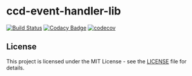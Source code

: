 # ccd-event-handler-lib

[![Build Status](https://travis-ci.org/hmcts/bulk-scan-ccd-event-handler-lib.svg?branch=master)](https://travis-ci.org/hmcts/bulk-scan-ccd-event-handler-lib)
[![Codacy Badge](https://api.codacy.com/project/badge/Grade/cad0f711743749ba9f288d1d8b911a75)](https://www.codacy.com/app/HMCTS/ccd-event-handler-lib)
[![codecov](https://codecov.io/gh/hmcts/ccd-event-handler-lib/branch/master/graph/badge.svg)](https://codecov.io/gh/hmcts/ccd-event-handler-lib)

## License
This project is licensed under the MIT License - see the [LICENSE](LICENSE) file for details.
